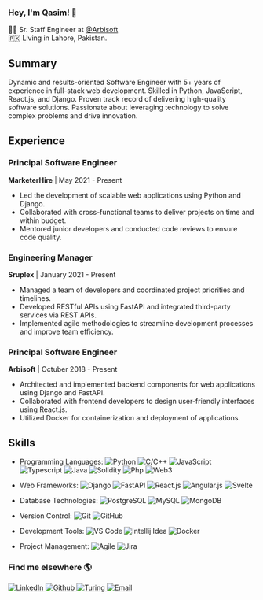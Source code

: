 ### Hey, I'm Qasim! 👋

👨‍💻 Sr. Staff Engineer at [@Arbisoft](https://github.com/arbisoft/)  
🇵🇰 Living in Lahore, Pakistan. 
## Summary

Dynamic and results-oriented Software Engineer with 5+ years of experience in full-stack web development. Skilled in Python, JavaScript, React.js, and Django. Proven track record of delivering high-quality software solutions. Passionate about leveraging technology to solve complex problems and drive innovation.

## Experience

### Principal Software Engineer
**MarketerHire** | May 2021 - Present
- Led the development of scalable web applications using Python and Django.
- Collaborated with cross-functional teams to deliver projects on time and within budget.
- Mentored junior developers and conducted code reviews to ensure code quality.

### Engineering Manager
**Sruplex** | January 2021 - Present
- Managed a team of developers and coordinated project priorities and timelines.
- Developed RESTful APIs using FastAPI and integrated third-party services via REST APIs.
- Implemented agile methodologies to streamline development processes and improve team efficiency.

### Principal Software Engineer
**Arbisoft** | Octuber 2018 - Present
- Architected and implemented backend components for web applications using Django and FastAPI.
- Collaborated with frontend developers to design user-friendly interfaces using React.js.
- Utilized Docker for containerization and deployment of applications.

## Skills

- Programming Languages: 
  ![Python](https://img.shields.io/badge/Python-3776AB?logo=python&logoColor=white)
  ![C/C++](https://img.shields.io/badge/C/C++-3776AB?logo=c++&logoColor=white)
  ![JavaScript](https://img.shields.io/badge/JavaScript-F7DF1E?logo=javascript&logoColor=black)
  ![Typescript](https://img.shields.io/badge/Typescript-F7DF1E?logo=typescript&logoColor=black)
  ![Java](https://img.shields.io/badge/Java-F7DF1E?logo=java&logoColor=black)
  ![Solidity](https://img.shields.io/badge/Solidity-F7DF1E?logo=solidity&logoColor=black)
  ![Php](https://img.shields.io/badge/Php-F7DF1E?logo=php&logoColor=black)
  ![Web3](https://img.shields.io/badge/Web3-F7DF1E?logo=web3&logoColor=black)

- Web Frameworks:
  ![Django](https://img.shields.io/badge/Django-092E20?logo=django&logoColor=white)
  ![FastAPI](https://img.shields.io/badge/FastAPI-009688?logo=fastapi&logoColor=white)
  ![React.js](https://img.shields.io/badge/React.js-61DAFB?logo=react&logoColor=white)
  ![Angular.js](https://img.shields.io/badge/Angular.js-61DAFB?logo=angular&logoColor=red)
  ![Svelte](https://img.shields.io/badge/Svelte-F7DF1E?logo=svelte&logoColor=black)

- Database Technologies:
  ![PostgreSQL](https://img.shields.io/badge/PostgreSQL-336791?logo=postgresql&logoColor=white)
  ![MySQL](https://img.shields.io/badge/MySQL-4479A1?logo=mysql&logoColor=white)
  ![MongoDB](https://img.shields.io/badge/MongoDB-4479A1?logo=mongodb&logoColor=white)

- Version Control: 
  ![Git](https://img.shields.io/badge/Git-F05032?logo=git&logoColor=white)
  ![GitHub](https://img.shields.io/badge/GitHub-181717?logo=github&logoColor=white)

- Development Tools: 
  ![VS Code](https://img.shields.io/badge/VS%20Code-007ACC?logo=visualstudiocode&logoColor=white)
  ![Intellij Idea](https://img.shields.io/badge/Intellij_Idea-007ACC?logo=intellijidea&logoColor=white)
  ![Docker](https://img.shields.io/badge/Docker-2496ED?logo=docker&logoColor=white)

- Project Management: 
  ![Agile](https://img.shields.io/badge/Agile-0098FF?logo=agile&logoColor=white)
  ![Jira](https://img.shields.io/badge/Jira-0098FF?logo=jira&logoColor=white)


### Find me elsewhere 🌎  

<a href="https://www.linkedin.com/in/qasimkhokhar" target="_blank">
  <img src=https://img.shields.io/badge/qasim_gulzar-black?&style=for-the-badge&logo=linkedin&logoColor=white alt=LinkedIn style="margin-bottom: 5px;" />
</a>

<a href="https://github.com/qasimgulzar?tab=repositories" target="_blank">
  <img src=https://img.shields.io/badge/qasim_gulzar-black?&style=for-the-badge&logo=github&logoColor=white alt=Github style="margin-bottom: 5px;" />
</a>

<a href="https://matching.turing.com/developer-resume-preview/7784d950d1dfd8cd4dfd356b8bc3d206bbe73470c421">
  <img src="https://img.shields.io/badge/qasim_gulzar-black?&style=for-the-badge&logo=freelancer&logoColor=white" alt=Turing style="margin-bottom: 5px;" />
</a>

<a href="mailto:qasim.khokhar52@gmail.com">
  <img src=https://img.shields.io/badge/qasim_gulzar-black?&style=for-the-badge&logo=gmail&logoColor=white alt=Email style="margin-bottom: 5px;" />
</a>

